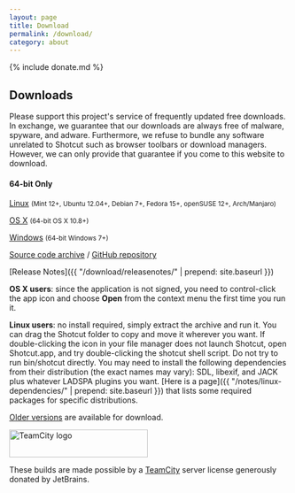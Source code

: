 ```yaml
---
layout: page
title: Download
permalink: /download/
category: about
---
```

{% include donate.md %}

## Downloads

Please support this project's service of frequently updated free
downloads. In exchange, we guarantee that our downloads are always free of
malware, spyware, and adware. Furthermore, we refuse to bundle any software
unrelated to Shotcut such as browser toolbars or download managers.
However, we can only provide that guarantee if you come to this website
to download.

#### 64-bit Only

[Linux](https://github.com/mltframework/shotcut/releases/download/v16.01/shotcut-debian7-x86_64-160102.tar.bz2)
<small>(Mint 12+, Ubuntu 12.04+, Debian 7+, Fedora 15+, openSUSE
12+, Arch/Manjaro)</small>

[OS
X](https://github.com/mltframework/shotcut/releases/download/v16.01/shotcut-osx-x86_64-160102.dmg)
<small>(64-bit OS X 10.8+)</small>

[Windows](https://github.com/mltframework/shotcut/releases/download/v16.01/shotcut-win64-160102.exe)
<small>(64-bit Windows 7+)</small>

[Source code
archive](https://github.com/mltframework/shotcut/releases/download/v16.01/shotcut-src-160102.tar.bz2)
/ [GitHub repository](https://github.com/mltframework/shotcut)

[Release Notes]({{ "/download/releasenotes/" | prepend: site.baseurl }})

**OS X users**: since the application is not signed, you need to
control-click the app icon and choose **Open** from the context menu the
first time you run it.

**Linux users**: no install required, simply extract the archive and run
it. You can drag the Shotcut folder to copy and move it wherever you
want. If double-clicking the icon in your file manager does not launch
Shotcut, open Shotcut.app, and try double-clicking the shotcut shell
script. Do not try to run bin/shotcut directly. You may need to install
the following dependencies from their distribution (the exact names may
vary): SDL, libexif, and JACK plus whatever LADSPA plugins you want.
[Here is a page]({{ "/notes/linux-dependencies/" | prepend: site.baseurl }}) that lists some required packages
for specific distributions.

[Older versions](https://github.com/mltframework/shotcut/releases/) are
available for download.

<a href="https://www.jetbrains.com/teamcity/"><img
width="250" alt="TeamCity logo"
src="http://www.shotcut.org/pub/Shotcut/Download/logo_teamcity.png"
style="border: 0px; vertical-align: middle" title="JetBrains TeamCity" height="50"></a>

These builds are made possible by a <a href="https://www.jetbrains.com/teamcity/">TeamCity</a> server license generously donated by JetBrains.
